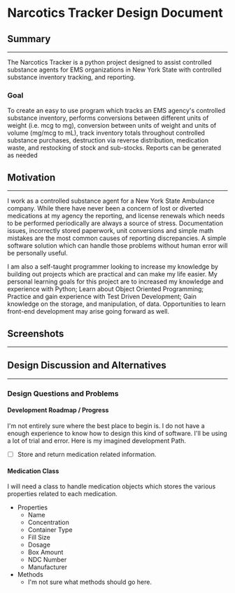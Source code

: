 # Narcotics Tracker Design Document

## Summary

---

The Narcotics Tracker is a python project designed to assist controlled
substance agents for EMS organizations in New York State with controlled
substance inventory tracking, and reporting.

### Goal

To create an easy to use program which tracks an EMS agency's controlled
substance inventory, performs conversions between different units of weight
(i.e. mcg to mg), conversion between units of weight and units of volume
(mg/mcg to mL), track inventory totals throughout controlled substance
purchases, destruction via reverse distribution, medication waste, and
restocking of stock and sub-stocks. Reports can be generated as needed

## Motivation

---

I work as a controlled substance agent for a New York State Ambulance company.
While there have never been a concern of lost or diverted medications at my
agency the reporting, and license renewals which needs to be performed
periodically are always a source of stress. Documentation issues, incorrectly
stored paperwork, unit conversions and simple math mistakes are the most common
causes of reporting discrepancies. A simple software solution which can handle
those problems without human error will be personally useful.

I am also a self-taught programmer looking to increase my knowledge by building
out projects which are practical and can make my life easier. My personal
learning goals for this project are to increased my knowledge and experience
with Python; Learn about Object Oriented Programming; Practice and gain
experience with Test Driven Development; Gain knowledge on the storage, and
manipulation, of data. Opportunities to learn front-end development may arise
going forward as well.

## Screenshots

---

## Design Discussion and Alternatives

---

### Design Questions and Problems

#### Development Roadmap / Progress

I'm not entirely sure where the best place to begin is. I do not have a enough
experience to know how to design this kind of software. I'll be using a lot of
trial and error. Here is my imagined development Path.

-   [ ] Store and return medication related information.

#### Medication Class

I will need a class to handle medication objects which stores the various
properties related to each medication.

-   Properties
    -   Name
    -   Concentration
    -   Container Type
    -   Fill Size
    -   Dosage
    -   Box Amount
    -   NDC Number
    -   Manufacturer
-   Methods
    -   I'm not sure what methods should go here.
